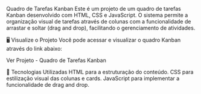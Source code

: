 Quadro de Tarefas Kanban
Este é um projeto de um quadro de tarefas Kanban desenvolvido com HTML, CSS e JavaScript. O sistema permite a organização visual de tarefas através de colunas com a funcionalidade de arrastar e soltar (drag and drop), facilitando o gerenciamento de atividades.

🖥️ Visualize o Projeto
Você pode acessar e visualizar o quadro Kanban através do link abaixo:

Ver Projeto - Quadro de Tarefas Kanban

🚀 Tecnologias Utilizadas
HTML para a estruturação do conteúdo.
CSS para estilização visual das colunas e cards.
JavaScript para implementar a funcionalidade de drag and drop.
